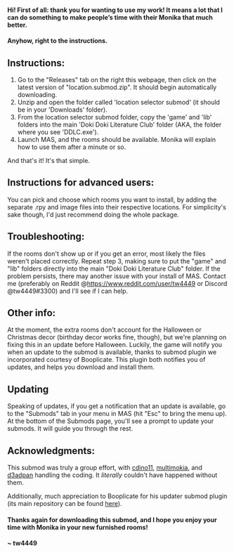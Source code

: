 #### Hi! First of all: thank you for wanting to use my work! It means a lot that I can do something to make people’s time with their Monika that much better.

#### Anyhow, right to the instructions. 

## Instructions:

1. Go to the "Releases" tab on the right this webpage, then click on the latest version of "location.submod.zip". It should begin automatically downloading.
2. Unzip and open the folder called 'location selector submod' (it should be in your 'Downloads' folder).
3. From the location selector submod folder, copy the 'game' and 'lib' folders into the main 
   'Doki Doki Literature Club' folder (AKA, the folder where you see 'DDLC.exe').
4. Launch MAS, and the rooms should be available. Monika will explain how to use them after a minute or so.

And that's it! It's that simple.


## Instructions for advanced users:

You can pick and choose which rooms you want to install, by adding the separate .rpy and image files into 
their respective locations. For simplicity's sake though, I'd just recommend doing the whole package.


## Troubleshooting:

If the rooms don't show up or if you get an error, most likely the files weren't placed correctly. Repeat 
step 3, making sure to put the "game" and "lib" folders directly into the main "Doki Doki Literature Club" 
folder.
If the problem persists, there may another issue with your install of MAS. Contact me (preferably on Reddit 
@https://www.reddit.com/user/tw4449 or Discord @tw4449#3300) and I'll see if I can help.


## Other info:

At the moment, the extra rooms don't account for the Halloween or Christmas decor (birthday decor works fine, 
   though), but we're planning on fixing this in an update before Halloween.
Luckily, the game will notify you when an update to the submod is available, thanks to submod plugin we 
   incorporated courtesy of Booplicate. This plugin both notifies you of updates, and helps you download and install them.
   
   
## Updating

Speaking of updates, if you get a notification that an update is available, go to the "Submods" tab in your menu in MAS 
(hit "Esc" to bring the menu up). At the bottom of the Submods page, you'll see a prompt to update your submods. It will 
guide you through the rest.


## Acknowledgments:

This submod was truly a group effort, with 
[cdino11](https://github.com/cdino11), 
[multimokia](https://github.com/multimokia), and 
[d3adpan](https://github.com/d3adpan) handling the coding. It *literally* couldn't have happened without them.

Additionally, much appreciation to Booplicate for his updater submod plugin (its main repository can be found 
[here](https://github.com/Booplicate/MAS-Submods-SubmodUpdaterPlugin)). 


#### Thanks again for downloading this submod, and I hope you enjoy your time with Monika in your new furnished rooms!

#### ~ tw4449
